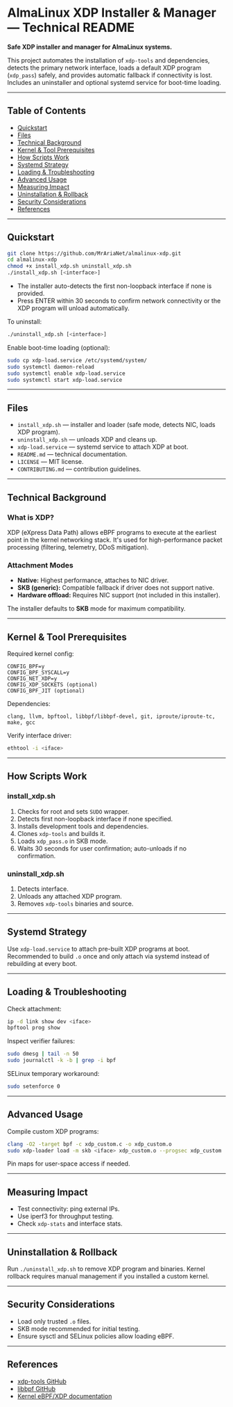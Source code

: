 # AlmaLinux XDP Installer & Manager — Technical README

**Safe XDP installer and manager for AlmaLinux systems.**

This project automates the installation of `xdp-tools` and dependencies, detects the primary network interface, loads a default XDP program (`xdp_pass`) safely, and provides automatic fallback if connectivity is lost. Includes an uninstaller and optional systemd service for boot-time loading.

---

## Table of Contents

* [Quickstart](#quickstart)
* [Files](#files)
* [Technical Background](#technical-background)
* [Kernel & Tool Prerequisites](#kernel--tool-prerequisites)
* [How Scripts Work](#how-scripts-work)
* [Systemd Strategy](#systemd-strategy)
* [Loading & Troubleshooting](#loading--troubleshooting)
* [Advanced Usage](#advanced-usage)
* [Measuring Impact](#measuring-impact)
* [Uninstallation & Rollback](#uninstallation--rollback)
* [Security Considerations](#security-considerations)
* [References](#references)

---

## Quickstart

```bash
git clone https://github.com/MrAriaNet/almalinux-xdp.git
cd almalinux-xdp
chmod +x install_xdp.sh uninstall_xdp.sh
./install_xdp.sh [<interface>]
```

* The installer auto-detects the first non-loopback interface if none is provided.
* Press ENTER within 30 seconds to confirm network connectivity or the XDP program will unload automatically.

To uninstall:

```bash
./uninstall_xdp.sh [<interface>]
```

Enable boot-time loading (optional):

```bash
sudo cp xdp-load.service /etc/systemd/system/
sudo systemctl daemon-reload
sudo systemctl enable xdp-load.service
sudo systemctl start xdp-load.service
```

---

## Files

* `install_xdp.sh` — installer and loader (safe mode, detects NIC, loads XDP program).
* `uninstall_xdp.sh` — unloads XDP and cleans up.
* `xdp-load.service` — systemd service to attach XDP at boot.
* `README.md` — technical documentation.
* `LICENSE` — MIT license.
* `CONTRIBUTING.md` — contribution guidelines.

---

## Technical Background

### What is XDP?

XDP (eXpress Data Path) allows eBPF programs to execute at the earliest point in the kernel networking stack. It's used for high-performance packet processing (filtering, telemetry, DDoS mitigation).

### Attachment Modes

* **Native:** Highest performance, attaches to NIC driver.
* **SKB (generic):** Compatible fallback if driver does not support native.
* **Hardware offload:** Requires NIC support (not included in this installer).

The installer defaults to **SKB** mode for maximum compatibility.

---

## Kernel & Tool Prerequisites

Required kernel config:

```
CONFIG_BPF=y
CONFIG_BPF_SYSCALL=y
CONFIG_NET_XDP=y
CONFIG_XDP_SOCKETS (optional)
CONFIG_BPF_JIT (optional)
```

Dependencies:

```
clang, llvm, bpftool, libbpf/libbpf-devel, git, iproute/iproute-tc, make, gcc
```

Verify interface driver:

```bash
ethtool -i <iface>
```

---

## How Scripts Work

### install_xdp.sh

1. Checks for root and sets `SUDO` wrapper.
2. Detects first non-loopback interface if none specified.
3. Installs development tools and dependencies.
4. Clones `xdp-tools` and builds it.
5. Loads `xdp_pass.o` in SKB mode.
6. Waits 30 seconds for user confirmation; auto-unloads if no confirmation.

### uninstall_xdp.sh

1. Detects interface.
2. Unloads any attached XDP program.
3. Removes `xdp-tools` binaries and source.

---

## Systemd Strategy

Use `xdp-load.service` to attach pre-built XDP programs at boot. Recommended to build `.o` once and only attach via systemd instead of rebuilding at every boot.

---

## Loading & Troubleshooting

Check attachment:

```bash
ip -d link show dev <iface>
bpftool prog show
```

Inspect verifier failures:

```bash
sudo dmesg | tail -n 50
sudo journalctl -k -b | grep -i bpf
```

SELinux temporary workaround:

```bash
sudo setenforce 0
```

---

## Advanced Usage

Compile custom XDP programs:

```bash
clang -O2 -target bpf -c xdp_custom.c -o xdp_custom.o
sudo xdp-loader load -m skb <iface> xdp_custom.o --progsec xdp_custom
```

Pin maps for user-space access if needed.

---

## Measuring Impact

* Test connectivity: ping external IPs.
* Use iperf3 for throughput testing.
* Check `xdp-stats` and interface stats.

---

## Uninstallation & Rollback

Run `./uninstall_xdp.sh` to remove XDP program and binaries. Kernel rollback requires manual management if you installed a custom kernel.

---

## Security Considerations

* Load only trusted `.o` files.
* SKB mode recommended for initial testing.
* Ensure sysctl and SELinux policies allow loading eBPF.

---

## References

* [xdp-tools GitHub](https://github.com/xdp-project/xdp-tools)
* [libbpf GitHub](https://github.com/libbpf/libbpf)
* [Kernel eBPF/XDP documentation](https://www.kernel.org/doc/html/latest/bpf/)
